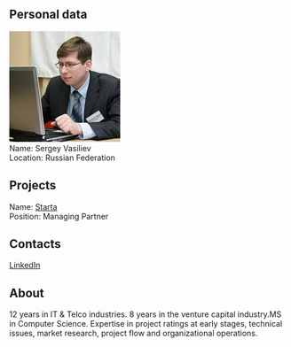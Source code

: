 ## Personal data
![sergey vasiliev photo](photo/sergey_vasiliev.jpg)  
Name:   Sergey Vasiliev  
Location: Russian Federation    
## Projects 
Name: [Starta](../projects/starta.md)  
Position: Managing Partner   
## Contacts
[LinkedIn](https://www.linkedin.com/in/sergey-vasilev-8365431a/)  
## About
12 years in IT & Telco industries. 8 years in the venture capital industry.MS in Computer Science.
Expertise in project ratings at early stages, technical issues, market research, project flow and organizational operations.
